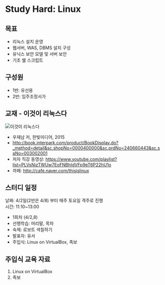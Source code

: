 # Study Hard: Linux

## 목표

* 리눅스 설치 운영
* 웹서버, WAS, DBMS 설치 구성
* 유닉스 보안 모델 및 서버 보안
* 기초 쉘 스크립트

## 구성원

* 1반: 유선용
* 2반: 임주조정서가

## 교재 - 이것이 리눅스다

![이것이 리눅스다](http://bimage.interpark.com/goods_image/0/4/4/3/240660443g.jpg)

* 우재남 저, 한빛미디어, 2015
* <http://book.interpark.com/product/BookDisplay.do?_method=detail&sc.shopNo=0000400000&sc.prdNo=240660443&sc.saNo=003002001>
* 저자 직강 동영상: <https://www.youtube.com/playlist?list=PLVsNizTWUw7EoFNBhIdVFp9eT6P22hU1o>
* 까페: <http://cafe.naver.com/thisislinux>

## 스터디 일정

날짜: 4/2일(2반은 4/8) 부터 매주 토요일 격주로 진행  
시간: 11:10~13:00

- 1회차 (4/2,8)
 - 선행학습: 머리말, 목차
 - 숙제: 로보트 색칠하기
 - 발표자: 유서
 - 주입식: Linux on VirtualBox, 족보

## 주입식 교육 자료

1. Linux on VirtualBox
1. 족보

